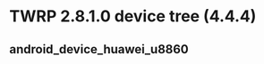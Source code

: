 TWRP 2.8.1.0 device tree (4.4.4)
================================
android_device_huawei_u8860
--------------------------------

